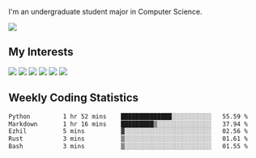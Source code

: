 I'm an undergraduate student major in Computer Science.

![](https://github-readme-stats.vercel.app/api?username=littzhch&theme=radical)

## My Interests

![](https://img.shields.io/badge/Python-3776AB?style=flat&labelColor=FFD43B&logoColor=3776AB&logo=python)
![](https://img.shields.io/badge/C-00599C?style=flat&labelColor=01427d&logoColor=6295cb&logo=c)
![](https://img.shields.io/badge/Rust-ffffff?style=flat&labelColor=ffffff&logoColor=000000&logo=rust)
![](https://img.shields.io/badge/LaTeX-008080?style=flat&labelColor=eeece5&logoColor=008080&logo=latex)
![](https://img.shields.io/badge/OpenGL-5487b2?style=flat&labelColor=ffffff&logoColor=5487b2&logo=opengl)
![](https://img.shields.io/badge/archlinux-1793d1?style=flat&labelColor=333333&logoColor=1793d1&logo=archlinux)

## Weekly Coding Statistics
<!--START_SECTION:waka-->

```txt
Python         1 hr 52 mins    ██████████████░░░░░░░░░░░   55.59 %
Markdown       1 hr 16 mins    █████████▒░░░░░░░░░░░░░░░   37.94 %
Ezhil          5 mins          ▓░░░░░░░░░░░░░░░░░░░░░░░░   02.56 %
Rust           3 mins          ▒░░░░░░░░░░░░░░░░░░░░░░░░   01.61 %
Bash           3 mins          ▒░░░░░░░░░░░░░░░░░░░░░░░░   01.55 %
```

<!--END_SECTION:waka-->
